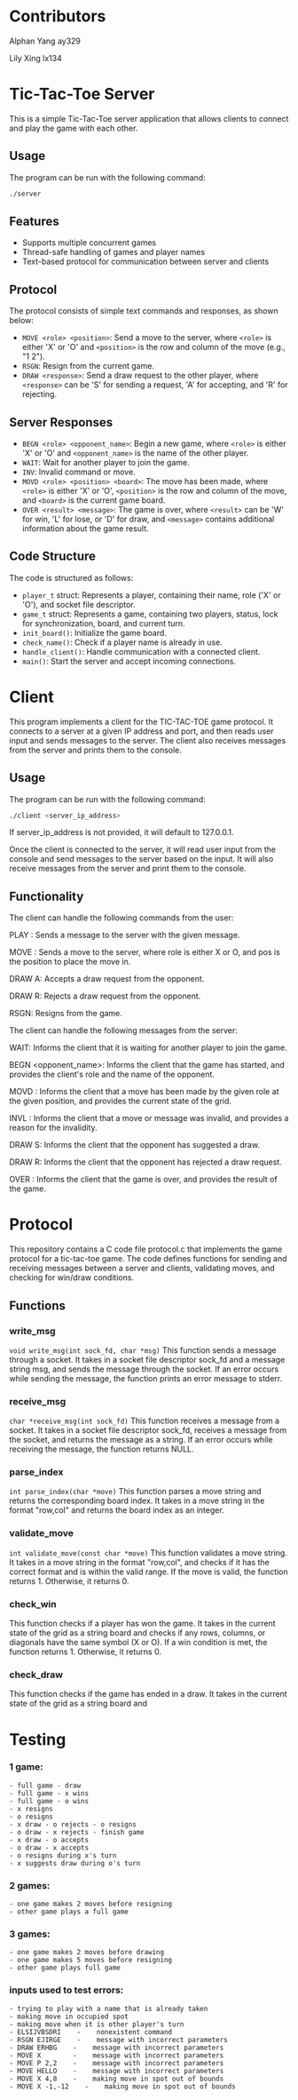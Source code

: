 # Contributors
Alphan Yang ay329

Lily Xing lx134

# Tic-Tac-Toe Server

This is a simple Tic-Tac-Toe server application that allows clients to connect and play the game with each other.

## Usage

The program can be run with the following command:

```bash
./server
```

## Features

- Supports multiple concurrent games
- Thread-safe handling of games and player names
- Text-based protocol for communication between server and clients

## Protocol

The protocol consists of simple text commands and responses, as shown below:

- `MOVE <role> <position>`: Send a move to the server, where `<role>` is either 'X' or 'O' and `<position>` is the row and column of the move (e.g., "1 2").
- `RSGN`: Resign from the current game.
- `DRAW <response>`: Send a draw request to the other player, where `<response>` can be 'S' for sending a request, 'A' for accepting, and 'R' for rejecting.

## Server Responses

- `BEGN <role> <opponent_name>`: Begin a new game, where `<role>` is either 'X' or 'O' and `<opponent_name>` is the name of the other player.
- `WAIT`: Wait for another player to join the game.
- `INV`: Invalid command or move.
- `MOVD <role> <position> <board>`: The move has been made, where `<role>` is either 'X' or 'O', `<position>` is the row and column of the move, and `<board>` is the current game board.
- `OVER <result> <message>`: The game is over, where `<result>` can be 'W' for win, 'L' for lose, or 'D' for draw, and `<message>` contains additional information about the game result.

## Code Structure

The code is structured as follows:

- `player_t` struct: Represents a player, containing their name, role ('X' or 'O'), and socket file descriptor.
- `game_t` struct: Represents a game, containing two players, status, lock for synchronization, board, and current turn.
- `init_board()`: Initialize the game board.
- `check_name()`: Check if a player name is already in use.
- `handle_client()`: Handle communication with a connected client.
- `main()`: Start the server and accept incoming connections.

# Client

This program implements a client for the TIC-TAC-TOE game protocol. It connects to a server at a given IP address and port, and then reads user input and sends messages to the server. The client also receives messages from the server and prints them to the console.

## Usage

The program can be run with the following command:

```bash
./client <server_ip_address>
```
If server_ip_address is not provided, it will default to 127.0.0.1.

Once the client is connected to the server, it will read user input from the console and send messages to the server based on the input. It will also receive messages from the server and print them to the console.

## Functionality
The client can handle the following commands from the user:

PLAY <message>: Sends a message to the server with the given message.
  
MOVE <role> <pos>: Sends a move to the server, where role is either X or O, and pos is the position to place the move in.
  
DRAW A: Accepts a draw request from the opponent.
  
DRAW R: Rejects a draw request from the opponent.
  
RSGN: Resigns from the game.
  
The client can handle the following messages from the server:

WAIT: Informs the client that it is waiting for another player to join the game.
  
BEGN <role> <opponent_name>: Informs the client that the game has started, and provides the client's role and the name of the opponent.
  
MOVD <role> <pos> <grid>: Informs the client that a move has been made by the given role at the given position, and provides the current state of the grid.
  
INVL <reason>: Informs the client that a move or message was invalid, and provides a reason for the invalidity.
  
DRAW S: Informs the client that the opponent has suggested a draw.
  
DRAW R: Informs the client that the opponent has rejected a draw request.
  
OVER <result>: Informs the client that the game is over, and provides the result of the game.
  

# Protocol

This repository contains a C code file protocol.c that implements the game protocol for a tic-tac-toe game. The code defines functions for sending and receiving messages between a server and clients, validating moves, and checking for win/draw conditions.

## Functions

### write_msg
```void write_msg(int sock_fd, char *msg)```
This function sends a message through a socket. It takes in a socket file descriptor sock_fd and a message string msg, and sends the message through the socket. If an error occurs while sending the message, the function prints an error message to stderr.

### receive_msg
```char *receive_msg(int sock_fd)```
This function receives a message from a socket. It takes in a socket file descriptor sock_fd, receives a message from the socket, and returns the message as a string. If an error occurs while receiving the message, the function returns NULL.

### parse_index
```int parse_index(char *move)```
This function parses a move string and returns the corresponding board index. It takes in a move string in the format "row,col" and returns the board index as an integer.

### validate_move
```int validate_move(const char *move)```
This function validates a move string. It takes in a move string in the format "row,col", and checks if it has the correct format and is within the valid range. If the move is valid, the function returns 1. Otherwise, it returns 0.

### check_win
This function checks if a player has won the game. It takes in the current state of the grid as a string board and checks if any rows, columns, or diagonals have the same symbol (X or O). If a win condition is met, the function returns 1. Otherwise, it returns 0.

### check_draw
This function checks if the game has ended in a draw. It takes in the current state of the grid as a string board and

# Testing

### 1 game:
    - full game - draw
    - full game - x wins
    - full game - o wins
    - x resigns
    - o resigns
    - x draw - o rejects - o resigns
    - o draw - x rejects - finish game
    - x draw - o accepts
    - o draw - x accepts
    - o resigns during x's turn
    - x suggests draw during o's turn
### 2 games:
    - one game makes 2 moves before resigning
    - other game plays a full game
### 3 games:
    - one game makes 2 moves before drawing
    - one game makes 5 moves before resigning
    - other game plays full game
### inputs used to test errors:
    - trying to play with a name that is already taken
    - making move in occupied spot
    - making move when it is other player's turn
    - ELSIJVBSDRI    -    nonexistent command
    - RSGN EJIRGE    -    message with incorrect parameters
    - DRAW ERHBG    -    message with incorrect parameters
    - MOVE X        -    message with incorrect parameters
    - MOVE P 2,2    -    message with incorrect parameters
    - MOVE HELLO    -    message with incorrect parameters
    - MOVE X 4,8    -    making move in spot out of bounds
    - MOVE X -1,-12    -    making move in spot out of bounds
